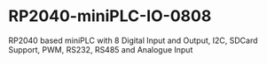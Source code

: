 # RP2040-miniPLC-IO-0808
RP2040 based miniPLC with 8 Digital Input and Output, I2C, SDCard Support, PWM, RS232, RS485 and Analogue Input

